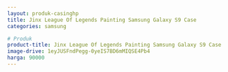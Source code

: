 ```yaml
---
layout: produk-casinghp
title: Jinx League Of Legends Painting Samsung Galaxy S9 Case
categories: samsung

# Produk
product-title: Jinx League Of Legends Painting Samsung Galaxy S9 Case
image-drive: 1eyJUSFndPegg-0yeIS7BD6mMIQSE4Pb4
harga: 90000
---
```


